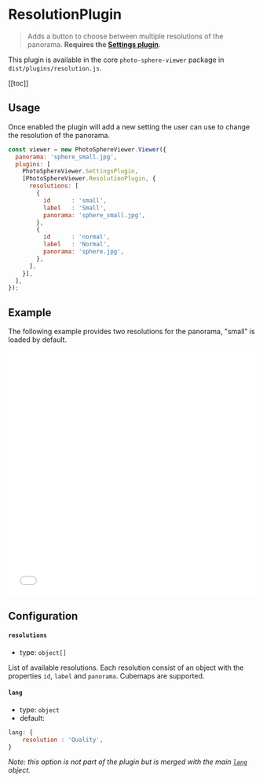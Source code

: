 # ResolutionPlugin

<ApiButton page="PSV.plugins.ResolutionPlugin.html"/>

> Adds a button to choose between multiple resolutions of the panorama. **Requires the [Settings plugin](./plugin-settings.md).**

This plugin is available in the core `photo-sphere-viewer` package in `dist/plugins/resolution.js`.

[[toc]]


## Usage

Once enabled the plugin will add a new setting the user can use to change the resolution of the panorama.

```js
const viewer = new PhotoSphereViewer.Viewer({
  panorama: 'sphere_small.jpg',
  plugins: [
    PhotoSphereViewer.SettingsPlugin,
    [PhotoSphereViewer.ResolutionPlugin, {
      resolutions: [
        {
          id      : 'small',
          label   : 'Small',
          panorama: 'sphere_small.jpg',
        },
        {
          id      : 'normal',
          label   : 'Normal',
          panorama: 'sphere.jpg',
        },
      ],
    }],
  ],
});
```


## Example

The following example provides two resolutions for the panorama, "small" is loaded by default.

<iframe style="width: 100%; height: 500px;" src="//jsfiddle.net/mistic100/1cmn20zb/embedded/result,js/" allowfullscreen="allowfullscreen" allowpaymentrequest frameborder="0"></iframe>


## Configuration

#### `resolutions`
- type: `object[]`

List of available resolutions. Each resolution consist of an object with the properties `id`, `label` and `panorama`.
Cubemaps are supported.

#### `lang`
- type: `object`
- default:
```js
lang: {
    resolution : 'Quality',
}
```

_Note: this option is not part of the plugin but is merged with the main [`lang`](../guide/config.md#lang) object._
